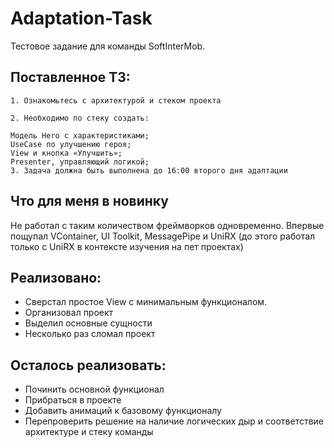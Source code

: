 # Adaptation-Task

Тестовое задание для команды SoftInterMob.

## Поставленное ТЗ: 
```
1. Ознакомьтесь с архитектурой и стеком проекта

2. Необходимо по стеку создать:

Модель Hero с характеристиками;
UseCase по улучшению героя;
View и кнопка «Улучшить»;
Presenter, управляющий логикой;
3. Задача должна быть выполнена до 16:00 второго дня адаптации
```
## Что для меня в новинку

Не работал с таким количеством фреймворков одновременно.
Впервые пощупал VContainer, UI Toolkit, MessagePipe и UniRX (до этого работал только с UniRX в контексте изучения на пет проектах)

## Реализовано:

* Сверстал простое View с минимальным функционалом.
* Организовал проект
* Выделил основные сущности
* Несколько раз сломал проект

## Осталось реализовать:

* Починить основной функционал
* Прибраться в проекте
* Добавить анимаций к базовому функционалу
* Перепроверить решение на наличие логических дыр и соответствие архитектуре и стеку команды
